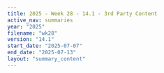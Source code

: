 ```yaml
---
title: 2025 - Week 28 - 14.1 - 3rd Party Content
active_nav: summaries
year: "2025"
filename: "wk28"
version: "14.1"
start_date: "2025-07-07"
end_date: "2025-07-13"
layout: "summary_content"
---
```

